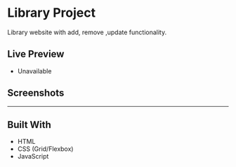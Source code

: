 <h1>Library Project</h1>

<p>Library website with add, remove ,update functionality. </p>

## Live Preview

- Unavailable

## Screenshots

 ----


## Built With

- HTML
- CSS (Grid/Flexbox)
- JavaScript
